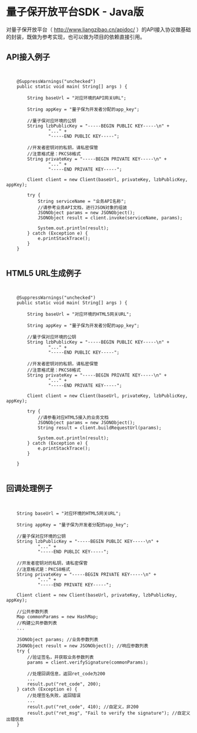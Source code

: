# 量子保开放平台SDK - Java版
对量子保开放平台（ http://www.liangzibao.cn/apidoc/ ）的API接入协议做基础的封装，既做为参考实现，也可以做为项目的依赖直接引用。

## API接入例子
<pre><code>

    @SuppressWarnings("unchecked")
    public static void main( String[] args ) {

        String baseUrl = "对应环境的API网关URL";

        String appKey = "量子保为开发者分配的app_key";

        //量子保对应环境的公钥
        String lzbPublicKey = "-----BEGIN PUBLIC KEY-----\n" +
                "..." +
                "-----END PUBLIC KEY-----";

        //开发者密钥对的私钥，请私密保管
        //注意格式是：PKCS8格式
        String privateKey = "-----BEGIN PRIVATE KEY-----\n" +
                "..." +
                "-----END PRIVATE KEY-----";

        Client client = new Client(baseUrl, privateKey, lzbPublicKey, appKey);

        try {
            String serviceName = "业务API名称";
            //请参考业务API文档，进行JSON对象的组装
            JSONObject params = new JSONObject();
            JSONObject result = client.invoke(serviceName, params);

            System.out.println(result);
        } catch (Exception e) {
            e.printStackTrace();
        }
    }

</code></pre>

## HTML5 URL生成例子
<pre><code>

    @SuppressWarnings("unchecked")
    public static void main( String[] args ) {

        String baseUrl = "对应环境的HTML5网关URL";

        String appKey = "量子保为开发者分配的app_key";

        //量子保对应环境的公钥
        String lzbPublicKey = "-----BEGIN PUBLIC KEY-----\n" +
                "..." +
                "-----END PUBLIC KEY-----";

        //开发者密钥对的私钥，请私密保管
        //注意格式是：PKCS8格式
        String privateKey = "-----BEGIN PRIVATE KEY-----\n" +
                "..." +
                "-----END PRIVATE KEY-----";

        Client client = new Client(baseUrl, privateKey, lzbPublicKey, appKey);

        try {
            //请参看对应HTML5接入的业务文档
            JSONObject params = new JSONObject();
            String result = client.buildRequestUrl(params);

            System.out.println(result);
        } catch (Exception e) {
            e.printStackTrace();
        }

    }

</code></pre>

## 回调处理例子

<pre><code>

    String baseUrl = "对应环境的HTML5网关URL";

    String appKey = "量子保为开发者分配的app_key";

    //量子保对应环境的公钥
    String lzbPublicKey = "-----BEGIN PUBLIC KEY-----\n" +
            "..." +
            "-----END PUBLIC KEY-----";

    //开发者密钥对的私钥，请私密保管
    //注意格式是：PKCS8格式
    String privateKey = "-----BEGIN PRIVATE KEY-----\n" +
            "..." +
            "-----END PRIVATE KEY-----";

    Client client = new Client(baseUrl, privateKey, lzbPublicKey, appKey);

    //公共参数列表
    Map<String, String> commonParams = new HashMap<String, String>;
    //构建公共参数列表
    ...

    JSONObject params; //业务参数列表
    JSONObject result = new JSONObject(); //响应参数列表
    try {
        //验证签名，并获取业务参数列表
        params = client.verifySignature(commonParams);

        //处理回调信息，返回ret_code为200
        ...
        result.put("ret_code", 200);
    } catch (Exception e) {
        //处理签名失败，返回错误
        ...
        result.put("ret_code", 410); //自定义，非200
        result.put("ret_msg", "Fail to verify the signature"); //自定义出错信息
    }
        
</code></pre>
